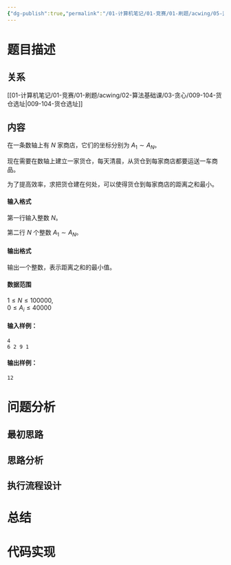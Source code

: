 ```yaml
---
{"dg-publish":true,"permalink":"/01-计算机笔记/01-竞赛/01-刷题/acwing/05-蓝桥杯/029-104-货仓选址/","tags":["personal/blog"]}
---
```



# 题目描述
## 关系
[[01-计算机笔记/01-竞赛/01-刷题/acwing/02-算法基础课/03-贪心/009-104-货仓选址\|009-104-货仓选址]]
## 内容
在一条数轴上有 $N$ 家商店，它们的坐标分别为 $A_1 \sim A_N$。

现在需要在数轴上建立一家货仓，每天清晨，从货仓到每家商店都要运送一车商品。

为了提高效率，求把货仓建在何处，可以使得货仓到每家商店的距离之和最小。

#### 输入格式

第一行输入整数 $N$。

第二行 $N$ 个整数 $A_1 \sim A_N$。

#### 输出格式

输出一个整数，表示距离之和的最小值。

#### 数据范围

$1 \le N \le 100000$,  
$0 \le A_i \le 40000$

#### 输入样例：

```
4
6 2 9 1
```

#### 输出样例：

```
12
```
# 问题分析
## 最初思路

## 思路分析

## 执行流程设计

# 总结

# 代码实现
```

```